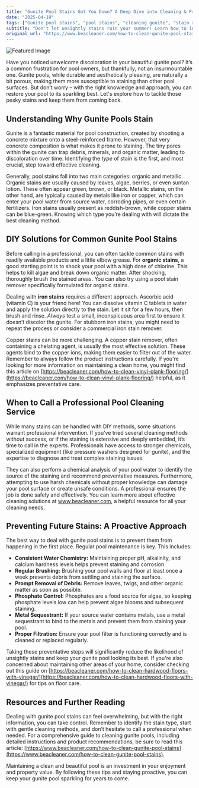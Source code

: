 ```yaml
---
title: "Gunite Pool Stains Got You Down? A Deep Dive into Cleaning & Prevention"
date: "2025-04-19"
tags: ["Gunite pool stains", "pool stains", "cleaning gunite", "stain removal", "pool maintenance", "iron stains", "algae stains", "gunite pools"]
subtitle: "Don't let unsightly stains ruin your summer! Learn how to identify, remove, and prevent stains on your gunite pool."
original_url: "https://www.beacleaner.com/how-to-clean-gunite-pool-stains"
---
```




![Featured Image](https://res.cloudinary.com/dnm0udlvz/image/upload/v1745052606/article_image_91_mfcddr.jpg)

Have you noticed unwelcome discoloration in your beautiful gunite pool? It’s a common frustration for pool owners, but thankfully, not an insurmountable one. Gunite pools, while durable and aesthetically pleasing, are naturally a bit porous, making them more susceptible to staining than other pool surfaces. But don’t worry – with the right knowledge and approach, you can restore your pool to its sparkling best. Let's explore how to tackle those pesky stains and keep them from coming back.

## Understanding Why Gunite Pools Stain

Gunite is a fantastic material for pool construction, created by shooting a concrete mixture onto a steel-reinforced frame. However, that very concrete composition is what makes it prone to staining. The tiny pores within the gunite can trap debris, minerals, and organic matter, leading to discoloration over time. Identifying the *type* of stain is the first, and most crucial, step toward effective cleaning. 

Generally, pool stains fall into two main categories: organic and metallic. Organic stains are usually caused by leaves, algae, berries, or even suntan lotion. These often appear green, brown, or black. Metallic stains, on the other hand, are typically caused by metals like iron or copper, which can enter your pool water from source water, corroding pipes, or even certain fertilizers. Iron stains usually present as reddish-brown, while copper stains can be blue-green. Knowing which type you’re dealing with will dictate the best cleaning method.

## DIY Solutions for Common Gunite Pool Stains

Before calling in a professional, you can often tackle common stains with readily available products and a little elbow grease. For **organic stains**, a good starting point is to shock your pool with a high dose of chlorine. This helps to kill algae and break down organic matter. After shocking, thoroughly brush the stained areas. You can also try using a pool stain remover specifically formulated for organic stains. 

Dealing with **iron stains** requires a different approach. Ascorbic acid (vitamin C) is your friend here! You can dissolve vitamin C tablets in water and apply the solution directly to the stain. Let it sit for a few hours, then brush and rinse. *Always* test a small, inconspicuous area first to ensure it doesn’t discolor the gunite. For stubborn iron stains, you might need to repeat the process or consider a commercial iron stain remover. 

Copper stains can be more challenging. A copper stain remover, often containing a chelating agent, is usually the most effective solution. These agents bind to the copper ions, making them easier to filter out of the water. Remember to always follow the product instructions carefully. If you're looking for more information on maintaining a clean home, you might find this article on [https://beacleaner.com/how-to-clean-vinyl-plank-flooring/](https://beacleaner.com/how-to-clean-vinyl-plank-flooring/) helpful, as it emphasizes preventative care.

## When to Call a Professional Pool Cleaning Service

While many stains can be handled with DIY methods, some situations warrant professional intervention. If you’ve tried several cleaning methods without success, or if the staining is extensive and deeply embedded, it’s time to call in the experts. Professionals have access to stronger chemicals, specialized equipment (like pressure washers designed for gunite), and the expertise to diagnose and treat complex staining issues. 

They can also perform a chemical analysis of your pool water to identify the source of the staining and recommend preventative measures. Furthermore, attempting to use harsh chemicals without proper knowledge can damage your pool surface or create unsafe conditions. A professional ensures the job is done safely and effectively. You can learn more about effective cleaning solutions at www.beacleaner.com, a helpful resource for all your cleaning needs.

## Preventing Future Stains: A Proactive Approach

The best way to deal with gunite pool stains is to prevent them from happening in the first place. Regular pool maintenance is key. This includes:

*   **Consistent Water Chemistry:** Maintaining proper pH, alkalinity, and calcium hardness levels helps prevent staining and corrosion.
*   **Regular Brushing:** Brushing your pool walls and floor at least once a week prevents debris from settling and staining the surface.
*   **Prompt Removal of Debris:** Remove leaves, twigs, and other organic matter as soon as possible.
*   **Phosphate Control:** Phosphates are a food source for algae, so keeping phosphate levels low can help prevent algae blooms and subsequent staining.
*   **Metal Sequestrant:** If your source water contains metals, use a metal sequestrant to bind to the metals and prevent them from staining your pool.
*   **Proper Filtration:** Ensure your pool filter is functioning correctly and is cleaned or replaced regularly.

Taking these preventative steps will significantly reduce the likelihood of unsightly stains and keep your gunite pool looking its best. If you're also concerned about maintaining other areas of your home, consider checking out this guide on [https://beacleaner.com/how-to-clean-hardwood-floors-with-vinegar/](https://beacleaner.com/how-to-clean-hardwood-floors-with-vinegar/) for tips on floor care.

## Resources and Further Reading

Dealing with gunite pool stains can feel overwhelming, but with the right information, you can take control. Remember to identify the stain type, start with gentle cleaning methods, and don’t hesitate to call a professional when needed. For a comprehensive guide to cleaning gunite pools, including detailed instructions and product recommendations, be sure to read this article: [https://www.beacleaner.com/how-to-clean-gunite-pool-stains](https://www.beacleaner.com/how-to-clean-gunite-pool-stains). 

Maintaining a clean and beautiful pool is an investment in your enjoyment and property value. By following these tips and staying proactive, you can keep your gunite pool sparkling for years to come.